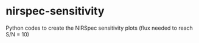 # nirspec-sensitivity
Python codes to create the NIRSpec sensitivity plots (flux needed to reach S/N = 10) 
